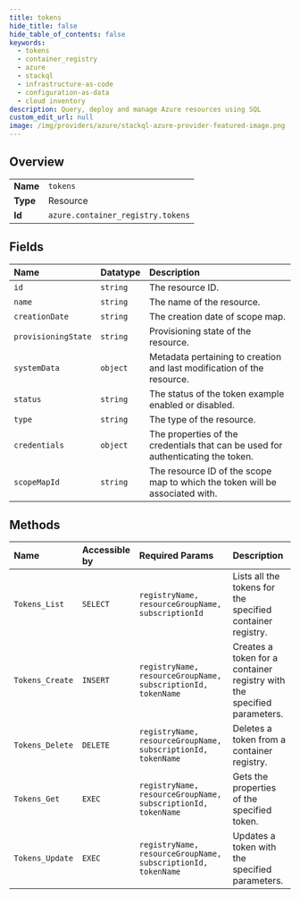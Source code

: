 ```yaml
---
title: tokens
hide_title: false
hide_table_of_contents: false
keywords:
  - tokens
  - container_registry
  - azure    
  - stackql
  - infrastructure-as-code
  - configuration-as-data
  - cloud inventory
description: Query, deploy and manage Azure resources using SQL
custom_edit_url: null
image: /img/providers/azure/stackql-azure-provider-featured-image.png
---
```

  
    

## Overview
<table><tbody>
<tr><td><b>Name</b></td><td><code>tokens</code></td></tr>
<tr><td><b>Type</b></td><td>Resource</td></tr>
<tr><td><b>Id</b></td><td><code>azure.container_registry.tokens</code></td></tr>
</tbody></table>

## Fields
| Name | Datatype | Description |
|:-----|:---------|:------------|
| `id` | `string` | The resource ID. |
| `name` | `string` | The name of the resource. |
| `creationDate` | `string` | The creation date of scope map. |
| `provisioningState` | `string` | Provisioning state of the resource. |
| `systemData` | `object` | Metadata pertaining to creation and last modification of the resource. |
| `status` | `string` | The status of the token example enabled or disabled. |
| `type` | `string` | The type of the resource. |
| `credentials` | `object` | The properties of the credentials that can be used for authenticating the token. |
| `scopeMapId` | `string` | The resource ID of the scope map to which the token will be associated with. |
## Methods
| Name | Accessible by | Required Params | Description |
|:-----|:--------------|:----------------|:------------|
| `Tokens_List` | `SELECT` | `registryName, resourceGroupName, subscriptionId` | Lists all the tokens for the specified container registry. |
| `Tokens_Create` | `INSERT` | `registryName, resourceGroupName, subscriptionId, tokenName` | Creates a token for a container registry with the specified parameters. |
| `Tokens_Delete` | `DELETE` | `registryName, resourceGroupName, subscriptionId, tokenName` | Deletes a token from a container registry. |
| `Tokens_Get` | `EXEC` | `registryName, resourceGroupName, subscriptionId, tokenName` | Gets the properties of the specified token. |
| `Tokens_Update` | `EXEC` | `registryName, resourceGroupName, subscriptionId, tokenName` | Updates a token with the specified parameters. |

